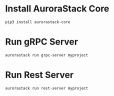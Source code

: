 # Install AuroraStack Core
```
pip3 install aurorastack-core
```

# Run gRPC Server

```
aurorastack run grpc-server myproject
```


# Run Rest Server

```
aurorastack run rest-server myproject
```
